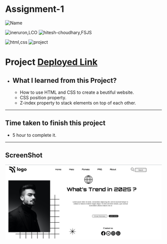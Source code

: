 # Assignment-1


![Name](https://img.shields.io/badge/Deepak--Malik-Student-important)

![ineruron,LCO](https://img.shields.io/badge/iNeuron%20-LCO-yellowgreen)
![hitesh-choudhary,FSJS](https://img.shields.io/badge/HITESH--CHOUDHARY%20-Full--Stack--JS--bootcamp-green)

![html,css](https://img.shields.io/badge/html-CSS-9cf)
![project](https://img.shields.io/badge/PROJECT-01-blue)

# Project [Deployed Link](https://deepakproject01.netlify.app)

- What I learned from this Project?
  - 
  - How to use HTML and CSS to create a beutiful website.
  -  CSS position property.
  -  Z-index property to stack elements on top of each other.

 
---

## Time taken to finish this project

- 5 hour to complete it.

---

## ScreenShot
![Project-img](./Readme/screenShot.png)
